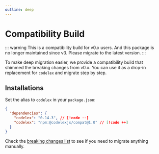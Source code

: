 ```yaml
---
outline: deep
---
```


# Compatibility Build

::: warning
This is a compatibility build for v0.x users. And this package is no longer maintained since v3. Please migrate to the latest version.
:::

To make deep migration easier, we provide a compatibility build that shimmed the breaking changes from v0.x. You can use it as a drop-in replacement for `codelex` and migrate step by step.

## Installations

<Badges name="@codelexjs/compat" />

Set the alias to `codelex` in your `package.json`:

<!-- eslint-skip -->

```json
{
  "dependencies": {
    "codelex": "0.14.3", // [!code --]
    "codelex": "npm:@codelexjs/compat@1.0" // [!code ++]
  }
}
```

Check the [breaking changes list](/guide/migrate#migrate-from-v0-14) to see if you need to migrate anything manually.
